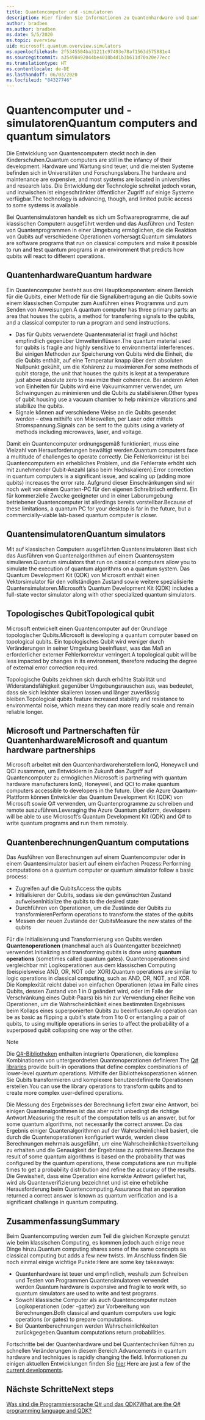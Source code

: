 ```yaml
---
title: Quantencomputer und -simulatoren
description: Hier finden Sie Informationen zu Quantenhardware und Quantensimulatoren sowie zur Funktionsweise von Quantenoperationen.
author: bradben
ms.author: bradben
ms.date: 5/5/2020
ms.topic: overview
uid: microsoft.quantum.overview.simulators
ms.openlocfilehash: 2f5345504ba31211c97493e78af1563d575881e4
ms.sourcegitcommit: a35498492044be4018b4d1b3b611d70a20e77ecc
ms.translationtype: HT
ms.contentlocale: de-DE
ms.lasthandoff: 06/03/2020
ms.locfileid: "84327746"
---
```

# <a name="quantum-computers-and-quantum-simulators"></a><span data-ttu-id="d71d5-103">Quantencomputer und -simulatoren</span><span class="sxs-lookup"><span data-stu-id="d71d5-103">Quantum computers and quantum simulators</span></span>

<span data-ttu-id="d71d5-104">Die Entwicklung von Quantencomputern steckt noch in den Kinderschuhen.</span><span class="sxs-lookup"><span data-stu-id="d71d5-104">Quantum computers are still in the infancy of their development.</span></span> <span data-ttu-id="d71d5-105">Hardware und Wartung sind teuer, und die meisten Systeme befinden sich in Universitäten und Forschungslabors.</span><span class="sxs-lookup"><span data-stu-id="d71d5-105">The hardware and maintenance are expensive, and most systems are located in universities and research labs.</span></span> <span data-ttu-id="d71d5-106">Die Entwicklung der Technologie schreitet jedoch voran, und inzwischen ist eingeschränkter öffentlicher Zugriff auf einige Systeme verfügbar.</span><span class="sxs-lookup"><span data-stu-id="d71d5-106">The technology is advancing, though, and limited public access to some systems is available.</span></span>

<span data-ttu-id="d71d5-107">Bei Quantensimulatoren handelt es sich um Softwareprogramme, die auf klassischen Computern ausgeführt werden und das Ausführen und Testen von Quantenprogrammen in einer Umgebung ermöglichen, die die Reaktion von Qubits auf verschiedene Operationen vorhersagt.</span><span class="sxs-lookup"><span data-stu-id="d71d5-107">Quantum simulators are software programs that run on classical computers and make it possible to run and test quantum programs in an environment that predicts how qubits will react to different operations.</span></span>

## <a name="quantum-hardware"></a><span data-ttu-id="d71d5-108">Quantenhardware</span><span class="sxs-lookup"><span data-stu-id="d71d5-108">Quantum hardware</span></span>

<span data-ttu-id="d71d5-109">Ein Quantencomputer besteht aus drei Hauptkomponenten: einem Bereich für die Qubits, einer Methode für die Signalübertragung an die Qubits sowie einem klassischen Computer zum Ausführen eines Programms und zum Senden von Anweisungen.</span><span class="sxs-lookup"><span data-stu-id="d71d5-109">A quantum computer has three primary parts: an area that houses the qubits, a method for transferring signals to the qubits, and a classical computer to run a program and send instructions.</span></span>

- <span data-ttu-id="d71d5-110">Das für Qubits verwendete Quantenmaterial ist fragil und höchst empfindlich gegenüber Umwelteinflüssen.</span><span class="sxs-lookup"><span data-stu-id="d71d5-110">The quantum material used for qubits is fragile and highly sensitive to environmental interferences.</span></span> <span data-ttu-id="d71d5-111">Bei einigen Methoden zur Speicherung von Qubits wird die Einheit, die die Qubits enthält, auf eine Temperatur knapp über dem absoluten Nullpunkt gekühlt, um die Kohärenz zu maximieren.</span><span class="sxs-lookup"><span data-stu-id="d71d5-111">For some methods of qubit storage, the unit that houses the qubits is kept at a temperature just above absolute zero to maximize their coherence.</span></span> <span data-ttu-id="d71d5-112">Bei anderen Arten von Einheiten für Qubits wird eine Vakuumkammer verwendet, um Schwingungen zu minimieren und die Qubits zu stabilisieren.</span><span class="sxs-lookup"><span data-stu-id="d71d5-112">Other types of qubit housing use a vacuum chamber to help minimize vibrations and stabilize the qubits.</span></span>  
- <span data-ttu-id="d71d5-113">Signale können auf verschiedene Weise an die Qubits gesendet werden – etwa mithilfe von Mikrowellen, per Laser oder mittels Stromspannung.</span><span class="sxs-lookup"><span data-stu-id="d71d5-113">Signals can be sent to the qubits using a variety of methods including microwaves, laser, and voltage.</span></span>

<span data-ttu-id="d71d5-114">Damit ein Quantencomputer ordnungsgemäß funktioniert, muss eine Vielzahl von Herausforderungen bewältigt werden.</span><span class="sxs-lookup"><span data-stu-id="d71d5-114">Quantum computers face a multitude of challenges to operate correctly.</span></span> <span data-ttu-id="d71d5-115">Die Fehlerkorrektur ist bei Quantencomputern ein erhebliches Problem, und die Fehlerrate erhöht sich mit zunehmender Qubit-Anzahl (also beim Hochskalieren).</span><span class="sxs-lookup"><span data-stu-id="d71d5-115">Error correction in quantum computers is a significant issue, and scaling up (adding more qubits) increases the error rate.</span></span> <span data-ttu-id="d71d5-116">Aufgrund dieser Einschränkungen sind wir noch weit von einem Quanten-PC für den eigenen Schreibtisch entfernt. Ein für kommerzielle Zwecke geeigneter und in einer Laborumgebung betriebener Quantencomputer ist allerdings bereits vorstellbar.</span><span class="sxs-lookup"><span data-stu-id="d71d5-116">Because of these limitations, a quantum PC for your desktop is far in the future, but a commercially-viable lab-based quantum computer is closer.</span></span>

## <a name="quantum-simulators"></a><span data-ttu-id="d71d5-117">Quantensimulatoren</span><span class="sxs-lookup"><span data-stu-id="d71d5-117">Quantum simulators</span></span>

<span data-ttu-id="d71d5-118">Mit auf klassischen Computern ausgeführten Quantensimulatoren lässt sich das Ausführen von Quantenalgorithmen auf einem Quantensystem simulieren.</span><span class="sxs-lookup"><span data-stu-id="d71d5-118">Quantum simulators that run on classical computers allow you to simulate the execution of quantum algorithms on a quantum system.</span></span>  <span data-ttu-id="d71d5-119">Das Quantum Development Kit (QDK) von Microsoft enthält einen Vektorsimulator für den vollständigen Zustand sowie weitere spezialisierte Quantensimulatoren.</span><span class="sxs-lookup"><span data-stu-id="d71d5-119">Microsoft’s Quantum Development Kit (QDK) includes a full-state vector simulator along with other specialized quantum simulators.</span></span>

## <a name="topological-qubit"></a><span data-ttu-id="d71d5-120">Topologisches Qubit</span><span class="sxs-lookup"><span data-stu-id="d71d5-120">Topological qubit</span></span>

<span data-ttu-id="d71d5-121">Microsoft entwickelt einen Quantencomputer auf der Grundlage topologischer Qubits.</span><span class="sxs-lookup"><span data-stu-id="d71d5-121">Microsoft is developing a quantum computer based on topological qubits.</span></span> <span data-ttu-id="d71d5-122">Ein topologisches Qubit wird weniger durch Veränderungen in seiner Umgebung beeinflusst, was das Maß an erforderlicher externer Fehlerkorrektur verringert.</span><span class="sxs-lookup"><span data-stu-id="d71d5-122">A topological qubit will be less impacted by changes in its environment, therefore reducing the degree of external error correction required.</span></span>

<span data-ttu-id="d71d5-123">Topologische Qubits zeichnen sich durch erhöhte Stabilität und Widerstandsfähigkeit gegenüber Umgebungsrauschen aus, was bedeutet, dass sie sich leichter skalieren lassen und länger zuverlässig bleiben.</span><span class="sxs-lookup"><span data-stu-id="d71d5-123">Topological qubits feature increased stability and resistance to environmental noise, which means they can more readily scale and remain reliable longer.</span></span>

## <a name="microsoft-and-quantum-hardware-partnerships"></a><span data-ttu-id="d71d5-124">Microsoft und Partnerschaften für Quantenhardware</span><span class="sxs-lookup"><span data-stu-id="d71d5-124">Microsoft and quantum hardware partnerships</span></span>

<span data-ttu-id="d71d5-125">Microsoft arbeitet mit den Quantenhardwareherstellern IonQ, Honeywell und QCI zusammen, um Entwicklern in Zukunft den Zugriff auf Quantencomputer zu ermöglichen.</span><span class="sxs-lookup"><span data-stu-id="d71d5-125">Microsoft is partnering with quantum hardware manufacturers IonQ, Honeywell, and QCI to make quantum computers accessible to developers in the future.</span></span> <span data-ttu-id="d71d5-126">Über die Azure Quantum-Plattform können Entwickler das Quantum Development Kit (QDK) von Microsoft sowie Q# verwenden, um Quantenprogramme zu schreiben und remote auszuführen.</span><span class="sxs-lookup"><span data-stu-id="d71d5-126">Leveraging the Azure Quantum platform, developers will be able to use Microsoft’s Quantum Development Kit (QDK) and Q# to write quantum programs and run them remotely.</span></span>

## <a name="quantum-computations"></a><span data-ttu-id="d71d5-127">Quantenberechnungen</span><span class="sxs-lookup"><span data-stu-id="d71d5-127">Quantum computations</span></span>

<span data-ttu-id="d71d5-128">Das Ausführen von Berechnungen auf einem Quantencomputer oder in einem Quantensimulator basiert auf einem einfachen Prozess:</span><span class="sxs-lookup"><span data-stu-id="d71d5-128">Performing computations on a quantum computer or quantum simulator follow a basic process:</span></span>

- <span data-ttu-id="d71d5-129">Zugreifen auf die Qubits</span><span class="sxs-lookup"><span data-stu-id="d71d5-129">Access the qubits</span></span>
- <span data-ttu-id="d71d5-130">Initialisieren der Qubits, sodass sie den gewünschten Zustand aufweisen</span><span class="sxs-lookup"><span data-stu-id="d71d5-130">Initialize the qubits to the desired state</span></span>
- <span data-ttu-id="d71d5-131">Durchführen von Operationen, um die Zustände der Qubits zu transformieren</span><span class="sxs-lookup"><span data-stu-id="d71d5-131">Perform operations to transform the states of the qubits</span></span>
- <span data-ttu-id="d71d5-132">Messen der neuen Zustände der Qubits</span><span class="sxs-lookup"><span data-stu-id="d71d5-132">Measure the new states of the qubits</span></span>

<span data-ttu-id="d71d5-133">Für die Initialisierung und Transformierung von Qubits werden **Quantenoperationen** (manchmal auch als Quantengatter bezeichnet) verwendet.</span><span class="sxs-lookup"><span data-stu-id="d71d5-133">Initializing and transforming qubits is done using **quantum operations** (sometimes called quantum gates).</span></span> <span data-ttu-id="d71d5-134">Quantenoperationen sind vergleichbar mit Logikoperationen aus dem klassischen Computing (beispielsweise AND, OR, NOT oder XOR).</span><span class="sxs-lookup"><span data-stu-id="d71d5-134">Quantum operations are similar to logic operations in classical computing, such as AND, OR, NOT, and XOR.</span></span> <span data-ttu-id="d71d5-135">Die Komplexität reicht dabei von einfachen Operationen (etwa im Falle eines Qubits, dessen Zustand von 1 in 0 geändert wird, oder im Falle der Verschränkung eines Qubit-Paars) bis hin zur Verwendung einer Reihe von Operationen, um die Wahrscheinlichkeit eines bestimmten Ergebnisses beim Kollaps eines superponierten Qubits zu beeinflussen.</span><span class="sxs-lookup"><span data-stu-id="d71d5-135">An operation can be as basic as flipping a qubit's state from 1 to 0 or entangling a pair of qubits, to using multiple operations in series to affect the probability of a superposed qubit collapsing one way or the other.</span></span>

> [!NOTE] 
> <span data-ttu-id="d71d5-136">Die [Q#-Bibliotheken](xref:microsoft.quantum.libraries) enthalten integrierte Operationen, die komplexe Kombinationen von untergeordneten Quantenoperationen definieren.</span><span class="sxs-lookup"><span data-stu-id="d71d5-136">The [Q# libraries](xref:microsoft.quantum.libraries) provide built-in operations that define complex combinations of lower-level quantum operations.</span></span> <span data-ttu-id="d71d5-137">Mithilfe der Bibliotheksoperationen können Sie Qubits transformieren und komplexere benutzerdefinierte Operationen erstellen.</span><span class="sxs-lookup"><span data-stu-id="d71d5-137">You can use the library operations to transform qubits and to create more complex user-defined operations.</span></span>  

<span data-ttu-id="d71d5-138">Die Messung des Ergebnisses der Berechnung liefert zwar eine Antwort, bei einigen Quantenalgorithmen ist das aber nicht unbedingt die richtige Antwort.</span><span class="sxs-lookup"><span data-stu-id="d71d5-138">Measuring the result of the computation tells us an answer, but for some quantum algorithms, not necessarily the correct answer.</span></span> <span data-ttu-id="d71d5-139">Da das Ergebnis einiger Quantenalgorithmen auf der Wahrscheinlichkeit basiert, die durch die Quantenoperationen konfiguriert wurde, werden diese Berechnungen mehrmals ausgeführt, um eine Wahrscheinlichkeitsverteilung zu erhalten und die Genauigkeit der Ergebnisse zu optimieren.</span><span class="sxs-lookup"><span data-stu-id="d71d5-139">Because the result of some quantum algorithms is based on the probability that was configured by the quantum operations, these computations are run multiple times to get a probability distribution and refine the accuracy of the results.</span></span>  <span data-ttu-id="d71d5-140">Die Gewissheit, dass eine Operation eine korrekte Antwort geliefert hat, wird als Quantenverifizierung bezeichnet und ist eine erhebliche Herausforderung beim Quantencomputing.</span><span class="sxs-lookup"><span data-stu-id="d71d5-140">Assurance that an operation returned a correct answer is known as quantum verification and is a significant challenge in quantum computing.</span></span>

## <a name="summary"></a><span data-ttu-id="d71d5-141">Zusammenfassung</span><span class="sxs-lookup"><span data-stu-id="d71d5-141">Summary</span></span>

<span data-ttu-id="d71d5-142">Beim Quantencomputing werden zum Teil die gleichen Konzepte genutzt wie beim klassischen Computing, es kommen jedoch auch einige neue Dinge hinzu.</span><span class="sxs-lookup"><span data-stu-id="d71d5-142">Quantum computing shares some of the same concepts as classical computing but adds a few new twists.</span></span> <span data-ttu-id="d71d5-143">Im Anschluss finden Sie noch einmal einige wichtige Punkte:</span><span class="sxs-lookup"><span data-stu-id="d71d5-143">Here are some key takeaways:</span></span>

- <span data-ttu-id="d71d5-144">Quantenhardware ist teuer und empfindlich, weshalb zum Schreiben und Testen von Programmen Quantensimulatoren verwendet werden.</span><span class="sxs-lookup"><span data-stu-id="d71d5-144">Quantum hardware is expensive and fragile to work with, so quantum simulators are used to write and test programs.</span></span>
- <span data-ttu-id="d71d5-145">Sowohl klassische Computer als auch Quantencomputer nutzen Logikoperationen (oder -gatter) zur Vorbereitung von Berechnungen.</span><span class="sxs-lookup"><span data-stu-id="d71d5-145">Both classical and quantum computers use logic operations (or gates) to prepare computations.</span></span>
- <span data-ttu-id="d71d5-146">Bei Quantenberechnungen werden Wahrscheinlichkeiten zurückgegeben.</span><span class="sxs-lookup"><span data-stu-id="d71d5-146">Quantum computations return probabilities.</span></span>

<span data-ttu-id="d71d5-147">Fortschritte bei der Quantenhardware und bei Quantentechniken führen zu schnellen Veränderungen in diesem Bereich.</span><span class="sxs-lookup"><span data-stu-id="d71d5-147">Advancements in quantum hardware and techniques is rapidly changing the field.</span></span> <span data-ttu-id="d71d5-148">Informationen zu einigen aktuellen Entwicklungen finden Sie [hier](https://phys.org/search/?search=quantum+computer&s=0).</span><span class="sxs-lookup"><span data-stu-id="d71d5-148">Here are just a few of the [current developments](https://phys.org/search/?search=quantum+computer&s=0).</span></span>

## <a name="next-steps"></a><span data-ttu-id="d71d5-149">Nächste Schritte</span><span class="sxs-lookup"><span data-stu-id="d71d5-149">Next steps</span></span>

[<span data-ttu-id="d71d5-150">Was sind die Programmiersprache Q# und das QDK?</span><span class="sxs-lookup"><span data-stu-id="d71d5-150">What are the Q# programming language and QDK?</span></span>](xref:microsoft.quantum.overview.q-sharp)
